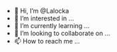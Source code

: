 - 👋 Hi, I’m @Lalocka
- 👀 I’m interested in ...
- 🌱 I’m currently learning ...
- 💞️ I’m looking to collaborate on ...
- 📫 How to reach me ...

<!---
Lalocka/Lalocka is a ✨ special ✨ repository because its `README.md` (this file) appears on your GitHub profile.
You can click the Preview link to take a look at your changes.
--->
